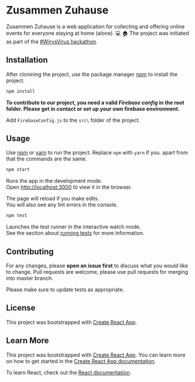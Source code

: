 # Zusammen Zuhause

Zusammen Zuhause is a web application for collecting and offering online events for everyone staying at home (alone).  :computer:
:house: The project was initiated as part of the [\#WirvsVirus hackathon](https://www.bundesregierung.de/breg-de/themen/coronavirus/wir-vs-virus-1731968).

## Installation

After clonining the project, use the package manager [npm](https://www.npmjs.com/package/npm) to install the project.

```bash
npm install
```

**To contribute to our project, you need a valid _Firebase config_ in the root folder. Please get in contact or set up your own firebase environment.**

Add `FirebaseConfig.js` to the `src\` folder of the project.

## Usage

Use [npm](https://www.npmjs.com/package/npm) or [yarn](https://classic.yarnpkg.com/) to run the project.
Replace `npm` with `yarn` if you. apart from that the commands are the same.

```bash
npm start
```

Runs the app in the development mode.<br />
Open [http://localhost:3000](http://localhost:3000) to view it in the browser.

The page will reload if you make edits.<br />
You will also see any lint errors in the console.

```bash
npm test
```
Launches the test runner in the interactive watch mode.<br />
See the section about [running tests](https://facebook.github.io/create-react-app/docs/running-tests) for more information.

## Contributing
For any changes, please **open an issue first** to discuss what you would like to change. Pull requests are welcome, please use pull requests for merging into master branch.

Please make sure to update tests as appropriate.

## License
<!--- [MIT](https://choosealicense.com/licenses/mit/)-->


This project was bootstrapped with [Create React App](https://github.com/facebook/create-react-app).

## Learn More

This project was bootstrapped with [Create React App](https://github.com/facebook/create-react-app).
You can learn more on how to get started in the [Create React App documentation](https://facebook.github.io/create-react-app/docs/getting-started).

To learn React, check out the [React documentation](https://reactjs.org/).

<!---
### Code Splitting

This section has moved here: https://facebook.github.io/create-react-app/docs/code-splitting

### Analyzing the Bundle Size

This section has moved here: https://facebook.github.io/create-react-app/docs/analyzing-the-bundle-size

### Making a Progressive Web App

This section has moved here: https://facebook.github.io/create-react-app/docs/making-a-progressive-web-app

### Advanced Configuration

This section has moved here: https://facebook.github.io/create-react-app/docs/advanced-configuration

### Deployment

This section has moved here: https://facebook.github.io/create-react-app/docs/deployment

### `yarn build` fails to minify

This section has moved here: https://facebook.github.io/create-react-app/docs/troubleshooting#npm-run-build-fails-to-minify-->
